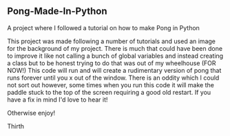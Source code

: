 ## Pong-Made-In-Python
A project where I followed a tutorial on how to make Pong in Python

This project was made following a number of tutorials and used an image for the background of my project. 
There is much that could have been done to improve it like not calling a bunch of global variables and instead creating a class
but to be honest trying to do that was out of my wheelhouse (FOR NOW!)
This code will run and will create a rudimentary version of pong that runs forever until you x out of the window.
There is an oddity which I could not sort out however, some times when you run this code it will make the paddle stuck to the top of the screen
requiring a good old restart. If you have a fix in mind I'd love to hear it!

Otherwise enjoy!

Thirth
